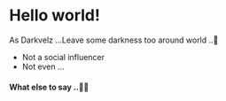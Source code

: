 # Hello world!
As Darkvelz ...Leave some darkness too around world ..🍷
- Not a social influencer
- Not even ...
#### What else to say ..🍷🍃

<!---
Darkvelz/Darkvelz is a ✨ special ✨ repository because its `README.md` (this file) appears on your GitHub profile.
You can click the Preview link to take a look at your changes.
--->
